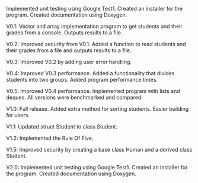 Implemented unit testing using Google Test1. Created an installer for the program. Created documentation using Doxygen.

V0.1: Vector and array implementation program to get students and their grades from a console. Outputs results to a file.

V0.2: Improved security from V0.1. Added a function to read students and their grades from a file and outputs results to a file.

V0.3: Improved V0.2 by adding user error handling.

V0.4: Improved V0.3 performance. Added a functionality that divides students into two groups. Added program performance times.

V0.5: Improved V0.4 performance. Implemented program with lists and deques. All versions were benchmarked and compared.

V1.0: Full release. Added extra method for sorting students. Easier building for users.

V1.1: Updated struct Student to class Student.

V1.2: Implemented the Rule Of Five.

V1.5: Improved security by creating a base class Human and a derived class Student.

V2.0: Implemented unit testing using Google Test1. Created an installer for the program. Created documentation using Doxygen.
 
